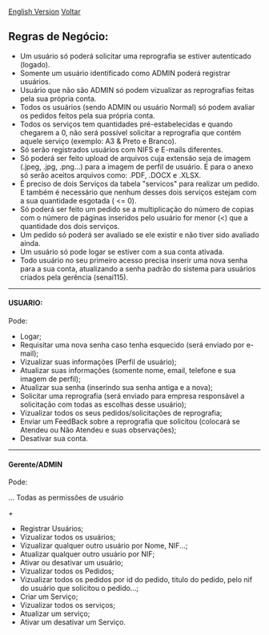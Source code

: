 <a href="https://github.com/Luccazx12/reprography-nodejs/blob/main/docs/business_rules/README-en.md">English Version</a>
<a align="right" href="https://github.com/Squad-Back-End/reprography-nodejs/blob/master/docs/README.md">Voltar</a>

## Regras de Negócio: 

- Um usuário só poderá solicitar uma reprografia se estiver autenticado (logado).
- Somente um usuário identificado como ADMIN poderá registrar usuários.
- Usuário que não são ADMIN só podem vizualizar as reprografias feitas pela sua própria conta.
- Todos os usuários (sendo ADMIN ou usuário Normal) só podem avaliar os pedidos feitos pela sua própria conta.
- Todos os serviços tem quantidades pré-estabelecidas e quando chegarem a 0, não será possível solicitar a reprografia que contém aquele serviço (exemplo: A3 & Preto e Branco).
- Só serão registrados usuários com NIFS e E-mails diferentes.
- Só poderá ser feito upload de arquivos cuja extensão seja de imagem (.jpeg, .jpg, .png...) para a imagem de perfil de usuário. E para o anexo só serão aceitos arquivos como: .PDF, .DOCX e .XLSX.
- É preciso de dois Serviços da tabela "servicos" para realizar um pedido. E também é necessário que nenhum desses dois serviços estejam com a sua quantidade esgotada ( <= 0).
- Só poderá ser feito um pedido se a multiplicação do número de copias com o número de páginas inseridos pelo usuário for menor (<) que a quantidade dos dois serviços.
- Um pedido só poderá ser avaliado se ele existir e não tiver sido avaliado ainda.
- Um usuário só pode logar se estiver com a sua conta ativada.
- Todo usuário no seu primeiro acesso precisa inserir uma nova senha para a sua conta, atualizando a senha padrão do sistema para usuários criados pela gerência (senai115).


___

#### USUARIO:

Pode:

- Logar;
- Requisitar uma nova senha caso tenha esquecido (será enviado por e-mail);
- Vizualizar suas informações (Perfil de usuário);
- Atualizar suas informações (somente nome, email, telefone e sua imagem de perfil);
- Atualizar sua senha (inserindo sua senha antiga e a nova);
- Solicitar uma reprografia (será enviado para empresa responsável a solicitação com todas as escolhas desse usuário);
- Vizualizar todos os seus pedidos/solicitações de reprografia;
- Enviar um FeedBack sobre a reprografia que solicitou (colocará se Atendeu ou Não Atendeu e suas observações);
- Desativar sua conta.


___

#### Gerente/ADMIN

Pode:

... Todas as permissões de usuário 

 _+_

- Registrar Usuários;
- Vizualizar todos os usuários;
- Vizualizar qualquer outro usuário por Nome, NIF...;
- Atualizar qualquer outro usuário por NIF;
- Ativar ou desativar um usuário;
- Vizualizar todos os Pedidos;
- Vizualizar todos os pedidos por id do pedido, titulo do pedido, pelo nif do usuário que solicitou o pedido...;
- Criar um Serviço;
- Vizualizar todos os serviços;
- Atualizar um serviço;
- Ativar um desativar um Serviço.
